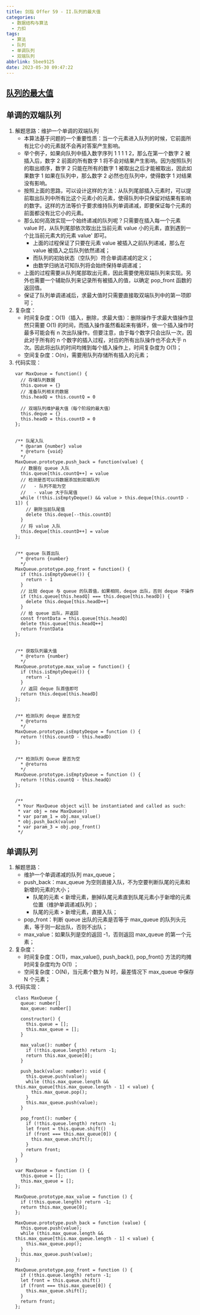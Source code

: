 ```yaml
---
title: 剑指 Offer 59 - II.队列的最大值
categories:
  - 数据结构与算法
  - 力扣
tags:
  - 算法
  - 队列
  - 单调队列
  - 双端队列
abbrlink: 5bee9125
date: 2023-05-30 09:47:22
---
```


## [队列的最大值](https://leetcode.cn/problems/dui-lie-de-zui-da-zhi-lcof/)

## 单调的双端队列
1. 解题思路：维护一个单调的双端队列
    - 本算法基于问题的一个重要性质：当一个元素进入队列的时候，它前面所有比它小的元素就不会再对答案产生影响。
    - 举个例子，如果向队列中插入数字序列 1 1 1 1 2，那么在第一个数字 2 被插入后，数字 2 前面的所有数字 1 将不会对结果产生影响。因为按照队列的取出顺序，数字 2 只能在所有的数字 1 被取出之后才能被取出，因此如果数字 1 如果在队列中，那么数字 2 必然也在队列中，使得数字 1 对结果没有影响。
    - 按照上面的思路，可以设计这样的方法：从队列尾部插入元素时，可以提前取出队列中所有比这个元素小的元素，使得队列中只保留对结果有影响的数字。这样的方法等价于要求维持队列单调递减，即要保证每个元素的前面都没有比它小的元素。
    - 那么如何高效实现一个始终递减的队列呢？只需要在插入每一个元素 value 时，从队列尾部依次取出比当前元素 value 小的元素，直到遇到一个比当前元素大的元素 value' 即可。
      - 上面的过程保证了只要在元素 value 被插入之前队列递减，那么在 value 被插入之后队列依然递减；
      - 而队列的初始状态（空队列）符合单调递减的定义；
      - 由数学归纳法可知队列将会始终保持单调递减；
    - 上面的过程需要从队列尾部取出元素，因此需要使用双端队列来实现。另外也需要一个辅助队列来记录所有被插入的值，以确定 pop_front 函数的返回值。
    - 保证了队列单调递减后，求最大值时只需要直接取双端队列中的第一项即可；
2. 复杂度：
    - 时间复杂度：O(1)（插入，删除，求最大值）：删除操作于求最大值操作显然只需要 O(1) 的时间，而插入操作虽然看起来有循环，做一个插入操作时最多可能会有 n 次出队操作。但要注意，由于每个数字只会出队一次，因此对于所有的 n 个数字的插入过程，对应的所有出队操作也不会大于 n 次。因此将出队的时间均摊到每个插入操作上，时间复杂度为 O(1)；
    - 空间复杂度：O(n)，需要用队列存储所有插入的元素；
3. 代码实现：
    ```JS
    var MaxQueue = function() {
      // 存储队列数据
      this.queue = {}
      // 准备队列相关的数据
      this.headQ = this.countQ = 0

      // 双端队列维护最大值（每个阶段的最大值）
      this.deque = {}
      this.headD = this.countD = 0
    };


    /** 队尾入队
      * @param {number} value
      * @return {void}
      */
    MaxQueue.prototype.push_back = function(value) {
      // 数据在 queue 入队
      this.queue[this.countQ++] = value
      // 检测是否可以将数据添加到双端队列
      //   - 队列不能为空
      //   - value 大于队尾值
      while (!this.isEmptyDeque() && value > this.deque[this.countD - 1]) {
        // 删除当前队尾值
        delete this.deque[--this.countD]
      }
      // 将 value 入队
      this.deque[this.countD++] = value
    };


    /** queue 队首出队
      * @return {number}
      */
    MaxQueue.prototype.pop_front = function() {
      if (this.isEmptyQueue()) {
        return - 1
      }
      // 比较 deque 与 queue 的队首值，如果相同，deque 出队，否则 deque 不操作
      if (this.queue[this.headQ] === this.deque[this.headD]) {
        delete this.deque[this.headD++]
      }
      // 给 queue 出队，并返回
      const frontData = this.queue[this.headQ]
      delete this.queue[this.headQ++]
      return frontData
    };


    /** 获取队列最大值
      * @return {number}
      */
    MaxQueue.prototype.max_value = function() {
      if (this.isEmptyDeque()) {
        return -1
      }
      // 返回 deque 队首值即可
      return this.deque[this.headD]
    };


    /** 检测队列 deque 是否为空
      * @returns 
      */
    MaxQueue.prototype.isEmptyDeque = function () {
      return !(this.countD - this.headD)
    };


    /** 检测队列 Queue 是否为空
      * @returns 
      */
    MaxQueue.prototype.isEmptyQueue = function () {
      return !(this.countQ - this.headQ)
    };


    /**
     * Your MaxQueue object will be instantiated and called as such:
     * var obj = new MaxQueue()
     * var param_1 = obj.max_value()
     * obj.push_back(value)
     * var param_3 = obj.pop_front()
     */
    ```

## 单调队列
1. 解题思路：
    - 维护一个单调递减的队列 max_queue；
    - push_back：max_queue 为空则直接入队，不为空要判断队尾的元素和新增的元素的大小；
      - 队尾的元素 < 新增元素，删掉队尾元素直到队尾元素小于新增的元素位置（维护单调递减队列）；
      - 队尾的元素 > 新增元素，直接入队；
    - pop_front：判断 queue 出队的元素是否等于 max_queue 的队列头元素，等于则一起出队，否则不出队；
    - max_value：如果队列是空的返回 -1，否则返回 max_queue 的第一个元素；
2. 复杂度：
    - 时间复杂度：O(1)，max_value(), push_back(), pop_front() 方法的均摊时间复杂度均为 O(1) ；
    - 空间复杂度：O(N)，当元素个数为 N 时，最差情况下 max_queue 中保存 N 个元素；
3. 代码实现：
    ```TS
    class MaxQueue {
      queue: number[]
      max_queue: number[]

      constructor() {
        this.queue = [];
        this.max_queue = [];
      }

      max_value(): number {
        if (!this.queue.length) return -1;
        return this.max_queue[0];
      }

      push_back(value: number): void {
        this.queue.push(value);
        while (this.max_queue.length && this.max_queue[this.max_queue.length - 1] < value) {
          this.max_queue.pop();
        }
        this.max_queue.push(value);
      }

      pop_front(): number {
        if (!this.queue.length) return -1;
        let front = this.queue.shift()
        if (front === this.max_queue[0]) {
          this.max_queue.shift();
        }
        return front;
      }
    }
    ```
    ```JS
    var MaxQueue = function () {
      this.queue = [];
      this.max_queue = [];
    };

    MaxQueue.prototype.max_value = function () {
      if (!this.queue.length) return -1;
      return this.max_queue[0];
    };

    MaxQueue.prototype.push_back = function (value) {
      this.queue.push(value);
      while (this.max_queue.length && this.max_queue[this.max_queue.length - 1] < value) {
        this.max_queue.pop();
      }
      this.max_queue.push(value);
    };

    MaxQueue.prototype.pop_front = function () {
      if (!this.queue.length) return -1;
      let front = this.queue.shift()
      if (front === this.max_queue[0]) {
        this.max_queue.shift();
      }
      return front;
    };
    ```

